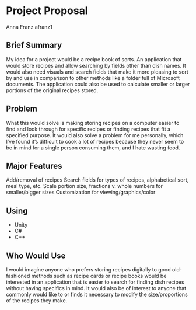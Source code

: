 # Project Proposal
Anna Franz
afranz1

## Brief Summary
My idea for a project would be a recipe book of sorts.  An application that would store recipes and allow searching by fields other than dish names.  It would also need visuals and search fields that make it more pleasing to sort by and use in comparison to other methods like a folder full of Microsoft documents.  The application could also be used to calculate smaller or larger portions of the original recipes stored.

## Problem
What this would solve is making storing recipes on a computer easier to find and look through for specific recipes or finding recipes that fit a specified purpose.  It would also solve a problem for me personally, which I’ve found it’s difficult to cook a lot of recipes because they never seem to be in mind for a single person consuming them, and I hate wasting food.

## Major Features
Add/removal of recipes
Search fields for types of recipes, alphabetical sort, meal type, etc.
Scale portion size, fractions v. whole numbers for smaller/bigger sizes
Customization for viewing/graphics/color

## Using
- Unity
- C#
- C++

## Who Would Use
I would imagine anyone who prefers storing recipes digitally to good old-fashioned methods such as recipe cards or recipe books would be interested in an application that is easier to search for finding dish recipes without having specifics in mind.  It would also be of interest to anyone that commonly would like to or finds it necessary to modify the size/proportions of the recipes they make.
